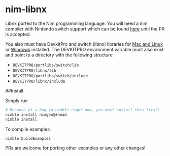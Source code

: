 # nim-libnx
Libnx ported to the Nim programming language. You will need a nim compiler with Nintendo switch support which can be found [here](https://github.com/jyapayne/Nim/tree/nintendo_switch_support) until the PR is accepted.

You also must have DevkitPro and switch (libnx) libraries for [Mac and Linux](https://github.com/devkitPro/pacman/releases) or [Windows](https://github.com/devkitPro/installer/releases) installed. The DEVKITPRO environment variable must also exist and point to a directory with the following structure:

- `DEVKITPRO/portlibs/switch/lib`
- `DEVKITPRO/libnx/lib`
- `DEVKITPRO/portlibs/switch/include`
- `DEVKITPRO/libnx/include`


##Install

Simply run

```bash
# Because of a bug in nimble right now, you must install this first!
nimble install nimgen@#head
nimble install
```

To compile examples:

```bash
nimble buildExamples
```

PRs are welcome for porting other examples or any other changes!
